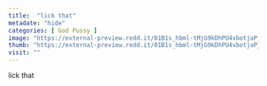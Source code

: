 ```yaml
---
title:  "lick that"
metadate: "hide"
categories: [ God Pussy ]
image: "https://external-preview.redd.it/01B1s_hbml-tMjG9kDhPU4vbotjaPjMO3wQUMvO-edI.jpg?auto=webp&s=bb19a33bce2ba610660b3e23a4c8e236b7c423ba"
thumb: "https://external-preview.redd.it/01B1s_hbml-tMjG9kDhPU4vbotjaPjMO3wQUMvO-edI.jpg?width=1080&crop=smart&auto=webp&s=9b239a308f5c8a9cf35997341ce5f4ee30fae2ff"
visit: ""
---
```

lick that
